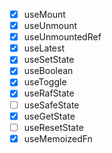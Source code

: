 - [x] useMount
- [x] useUnmount
- [x] useUnmountedRef
- [x] useLatest
- [x] useSetState
- [x] useBoolean
- [x] useToggle
- [x] useRafState
- [ ] useSafeState
- [x] useGetState
- [ ] useResetState
- [x] useMemoizedFn